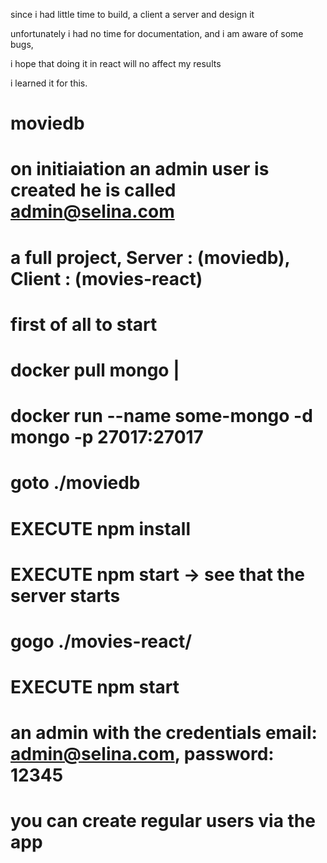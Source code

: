 since i had little time to build, a client a server and design it

unfortunately i had no time for documentation, and i am aware of some bugs,

i hope that doing it in react will no affect my results

i learned it for this.

# moviedb

# on initiaiation an admin user is created he is called admin@selina.com

# a full project, Server : (moviedb), Client : (movies-react)

# first of all to start

# docker pull mongo |

# docker run --name some-mongo -d mongo -p 27017:27017

# goto ./moviedb

# EXECUTE npm install

# EXECUTE npm start -> see that the server starts

# gogo ./movies-react/

# EXECUTE npm start

# an admin with the credentials email: admin@selina.com, password: 12345

# you can create regular users via the app
